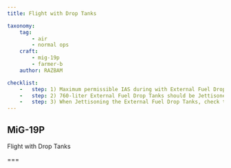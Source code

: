 ```yaml
---
title: Flight with Drop Tanks

taxonomy:
    tag:
        - air
        - normal ops
    craft: 
        - mig-19p
        - farmer-b
    author: RAZBAM

checklist:
    -   step: 1) Maximum permissible IAS during with External Fuel Drop Tanks installed is 1,000 km/h.
    -   step: 2) 760-liter External Fuel Drop Tanks should be Jettisoned in the speed range of 400-800 km/h.
    -   step: 3) When Jettisoning the External Fuel Drop Tanks, check that the Green “Suspended Loads” Lamps are no longer illuminated.
---
```


## MiG-19P 
Flight with Drop Tanks

===

